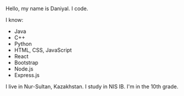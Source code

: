 Hello, my name is Daniyal. I code.

I know:
- Java
- C++
- Python
- HTML, CSS, JavaScript
- React
- Bootstrap
- Node.js
- Express.js

I live in Nur-Sultan, Kazakhstan.
I study in NIS IB. I'm in the 10th grade.
